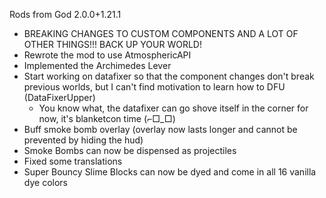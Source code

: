 Rods from God 2.0.0+1.21.1
 - BREAKING CHANGES TO CUSTOM COMPONENTS AND A LOT OF OTHER THINGS!!! BACK UP YOUR WORLD!
 - Rewrote the mod to use AtmosphericAPI
 - Implemented the Archimedes Lever
 - Start working on datafixer so that the component changes don't break previous worlds, but I can't find motivation to learn how to DFU (DataFixerUpper)
   - You know what, the datafixer can go shove itself in the corner for now, it's blanketcon time (⌐□_□)
 - Buff smoke bomb overlay (overlay now lasts longer and cannot be prevented by hiding the hud)
 - Smoke Bombs can now be dispensed as projectiles
 - Fixed some translations
 - Super Bouncy Slime Blocks can now be dyed and come in all 16 vanilla dye colors